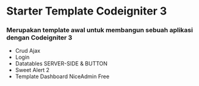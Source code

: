 <h1>Starter Template Codeigniter 3</h1>
<h3>Merupakan template awal untuk membangun sebuah aplikasi dengan Codeigniter 3</h3>
<ul>
  <li>Crud Ajax</li>
  <li>Login</li>
  <li>Datatables SERVER-SIDE & BUTTON</li>
  <li>Sweet Alert 2</li>
  <li>Template Dashboard NiceAdmin Free</li>
</ul>
